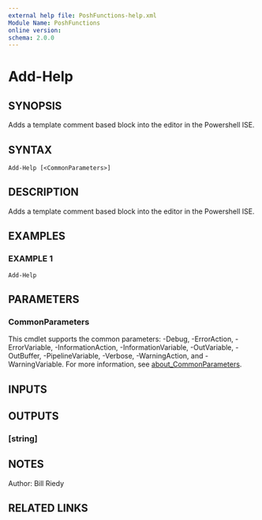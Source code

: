 ```yaml
---
external help file: PoshFunctions-help.xml
Module Name: PoshFunctions
online version:
schema: 2.0.0
---
```


# Add-Help

## SYNOPSIS
Adds a template comment based block into the editor in the Powershell ISE.

## SYNTAX

```
Add-Help [<CommonParameters>]
```

## DESCRIPTION
Adds a template comment based block into the editor in the Powershell ISE.

## EXAMPLES

### EXAMPLE 1
```
Add-Help
```

## PARAMETERS

### CommonParameters
This cmdlet supports the common parameters: -Debug, -ErrorAction, -ErrorVariable, -InformationAction, -InformationVariable, -OutVariable, -OutBuffer, -PipelineVariable, -Verbose, -WarningAction, and -WarningVariable. For more information, see [about_CommonParameters](http://go.microsoft.com/fwlink/?LinkID=113216).

## INPUTS

## OUTPUTS

### [string]
## NOTES
Author:     Bill Riedy

## RELATED LINKS
